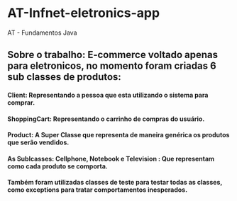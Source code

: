 # AT-Infnet-eletronics-app
AT - Fundamentos Java

## Sobre o trabalho: E-commerce voltado apenas para eletronicos, no momento foram criadas 6 sub classes de produtos: 

#### Client: Representando a pessoa que esta utilizando o sistema para comprar.

#### ShoppingCart: Representando o carrinho de compras do usuário.

#### Product: A Super Classe que representa de maneira genérica os produtos que serão vendidos.

#### As Sublcasses: Cellphone, Notebook e Television : Que representam como cada produto se comporta.

#### Também foram utilizadas classes de teste para testar todas as classes, como exceptions para tratar comportamentos inesperados.
